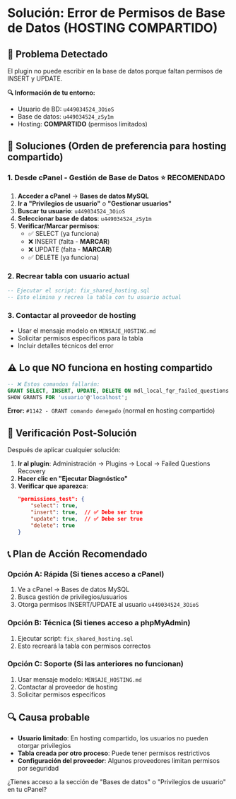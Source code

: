 # Solución: Error de Permisos de Base de Datos (HOSTING COMPARTIDO)

## 🚨 Problema Detectado
El plugin no puede escribir en la base de datos porque faltan permisos de INSERT y UPDATE.

**🔍 Información de tu entorno:**
- Usuario de BD: `u449034524_3OioS`
- Base de datos: `u449034524_zSy1m`
- Hosting: **COMPARTIDO** (permisos limitados)

## 🔧 Soluciones (Orden de preferencia para hosting compartido)

### 1. Desde cPanel - Gestión de Base de Datos ⭐ RECOMENDADO
1. **Acceder a cPanel** → **Bases de datos MySQL**
2. **Ir a "Privilegios de usuario"** o **"Gestionar usuarios"**
3. **Buscar tu usuario**: `u449034524_3OioS`
4. **Seleccionar base de datos**: `u449034524_zSy1m`
5. **Verificar/Marcar permisos**:
   - ✅ SELECT (ya funciona)
   - ❌ INSERT (falta - **MARCAR**)
   - ❌ UPDATE (falta - **MARCAR**) 
   - ✅ DELETE (ya funciona)

### 2. Recrear tabla con usuario actual
```sql
-- Ejecutar el script: fix_shared_hosting.sql
-- Esto elimina y recrea la tabla con tu usuario actual
```

### 3. Contactar al proveedor de hosting
- Usar el mensaje modelo en `MENSAJE_HOSTING.md`
- Solicitar permisos específicos para la tabla
- Incluir detalles técnicos del error

## ⚠️ Lo que NO funciona en hosting compartido
```sql
-- ❌ Estos comandos fallarán:
GRANT SELECT, INSERT, UPDATE, DELETE ON mdl_local_fqr_failed_questions TO 'usuario'@'localhost';
SHOW GRANTS FOR 'usuario'@'localhost';
```
**Error:** `#1142 - GRANT comando denegado` (normal en hosting compartido)

## 🧪 Verificación Post-Solución

Después de aplicar cualquier solución:

1. **Ir al plugin**: Administración → Plugins → Local → Failed Questions Recovery
2. **Hacer clic en "Ejecutar Diagnóstico"**
3. **Verificar que aparezca**:
   ```json
   "permissions_test": {
       "select": true,
       "insert": true,  // ✅ Debe ser true
       "update": true,  // ✅ Debe ser true
       "delete": true
   }
   ```

## 📞 Plan de Acción Recomendado

### Opción A: Rápida (Si tienes acceso a cPanel)
1. Ve a cPanel → Bases de datos MySQL
2. Busca gestión de privilegios/usuarios
3. Otorga permisos INSERT/UPDATE al usuario `u449034524_3OioS`

### Opción B: Técnica (Si tienes acceso a phpMyAdmin)
1. Ejecutar script: `fix_shared_hosting.sql`
2. Esto recreará la tabla con permisos correctos

### Opción C: Soporte (Si las anteriores no funcionan)
1. Usar mensaje modelo: `MENSAJE_HOSTING.md`
2. Contactar al proveedor de hosting
3. Solicitar permisos específicos

## 🔍 Causa probable
- **Usuario limitado**: En hosting compartido, los usuarios no pueden otorgar privilegios
- **Tabla creada por otro proceso**: Puede tener permisos restrictivos
- **Configuración del proveedor**: Algunos proveedores limitan permisos por seguridad

¿Tienes acceso a la sección de "Bases de datos" o "Privilegios de usuario" en tu cPanel? 